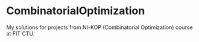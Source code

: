 # CombinatorialOptimization

My solutions for projects from NI-KOP (Combinatorial Optimization) course at FIT CTU.
